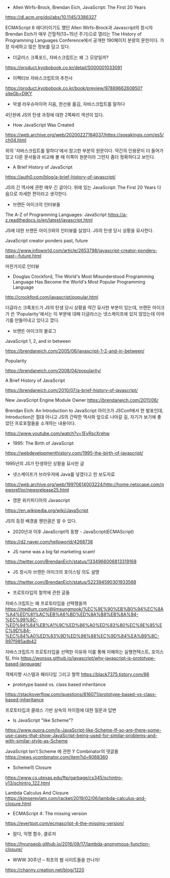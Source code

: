 
- Allen Wirfs-Brock, Brendan Eich, JavaScript: The First 20 Years

https://dl.acm.org/doi/abs/10.1145/3386327

ECMAScript 6 에디터이기도 했던 Allen Wirfs-Brock과 Javascript의 창시자 Brendan Eich가 매우 간헐적(13~15년 주기)으로 열리는 The History of Programming Languages Conference에서 공개한 190페이지 분량의 문헌이다. 가장 자세하고 많은 정보를 담고 있다.

- 더글러스 크록포드, 자바스크립트는 왜 그 모양일까? 

https://product.kyobobook.co.kr/detail/S000001033091

- 이펙티브 자바스크립트의 추천사

https://product.kyobobook.co.kr/book/preview/9788966260850?siteGb=DIKY

- 악셀 라우슈마이어 지음, 한선용 옮김, 자바스크립트를 말하다

4단원에 JS의 탄생 과정에 대한 2쪽짜리 섹션이 있다.

- How JavaScript Was Created

https://web.archive.org/web/20200227184037/https://speakingjs.com/es5/ch04.html

위의 '자바스크립트를 말하다'에서 참고한 부분의 원문이다. 약간의 인용문이 더 들어가 있고 다른 문서들과 비교해 볼 때 이쪽이 원문이라 그런지 좀더 정확하다고 보인다.

- A Brief History of JavaScript

https://auth0.com/blog/a-brief-history-of-javascript/

JS의 긴 역사에 관한 매우 긴 글이다. 위에 있는 JavaScript: The First 20 Years 다음으로 자세한 편이라고 생각한다.

- 브랜든 아이크의 인터뷰들

The A-Z of Programming Languages: JavaScript https://a-z.readthedocs.io/en/latest/javascript.html

JS에 대한 브랜든 아이크와의 인터뷰를 실었다. JS의 탄생 당시 상황을 묘사한다.

JavaScript creator ponders past, future

https://www.infoworld.com/article/2653798/javascript-creator-ponders-past--future.html

마찬가지로 인터뷰

- Douglas Crockford, The World's Most Misunderstood Programming Language Has Become the World's Most Popular Programming Language

http://crockford.com/javascript/popular.html

더글라스 크록포드가 JS의 탄생 당시 상황을 약간 묘사한 부분이 있는데, 브랜든 아이크가 쓴 'Popularity'에서는 이 부분에 대해 더글라스는 넷스케이프에 있지 않았는데 이야기를 만들어내고 있다고 깠다.

- 브랜든 아이크의 블로그

JavaScript 1, 2, and in between

https://brendaneich.com/2005/06/javascript-1-2-and-in-between/

Popularity

https://brendaneich.com/2008/04/popularity/

A Brief History of JavaScript

https://brendaneich.com/2010/07/a-brief-history-of-javascript/

New JavaScript Engine Module Owner https://brendaneich.com/2011/06/

Brendan Eich: An Introduction to JavaScript
아이크가 JSConf에서 한 발표인데, Introduction은 절대 아니고 JS의 간략한 역사와 앞으로 나아갈 길, 자기가 보기에 좋았던 프로포절들을 소개하는 내용이다.

https://www.youtube.com/watch?v=1EyRscXrehw

- 1995: The Birth of JavaScript

https://webdevelopmenthistory.com/1995-the-birth-of-javascript/

1995년의 JS가 탄생하던 상황을 묘사한 글

- 넷스케이프가 브라우저에 Java를 넣겠다고 한 보도자료

https://web.archive.org/web/19970614003224/http://home.netscape.com/newsref/pr/newsrelease25.html

- 영문 위키피디아의 Javascript 

https://en.wikipedia.org/wiki/JavaScript

JS의 등장 배경을 웬만큼은 알 수 있다.

- 2020년과 이후 JavaScript의 동향 - JavaScript(ECMAScript)

https://d2.naver.com/helloworld/4268738

- JS name was a big fat marketing scam!

https://twitter.com/BrendanEich/status/1334966006813319168

- JS 창시자 브랜든 아이크의 호이스팅 의도 설명

https://twitter.com/BrendanEich/status/522394590301933568

- 프로토타입의 철학에 관한 글들

자바스크립트는 왜 프로토타입을 선택했을까 https://medium.com/@limsungmook/%EC%9E%90%EB%B0%94%EC%8A%A4%ED%81%AC%EB%A6%BD%ED%8A%B8%EB%8A%94-%EC%99%9C-%ED%94%84%EB%A1%9C%ED%86%A0%ED%83%80%EC%9E%85%EC%9D%84-%EC%84%A0%ED%83%9D%ED%96%88%EC%9D%84%EA%B9%8C-997f985adb42

자바스크립트가 프로토타입을 선택한 이유와 이를 통해 이해하는 실행컨텍스트, 호이스팅, this https://wonsss.github.io/javascript/why-javascript-is-prototype-based-language/

객체지향 시스템과 패러다임 그리고 철학
https://black7375.tistory.com/86

- prototype based vs. class based inheritance

https://stackoverflow.com/questions/816071/prototype-based-vs-class-based-inheritance

프로토타입과 클래스 기반 상속의 차이점에 대한 질문과 답변

- Is JavaScript "like Scheme"?

https://www.quora.com/Is-JavaScript-like-Scheme-If-so-are-there-some-use-cases-that-show-JavaScript-being-used-for-similar-problems-and-with-similar-style-as-Scheme

JavaScript Isn't Scheme 에 관한 Y Combinator의 댓글들 https://news.ycombinator.com/item?id=6068360

- Scheme의 Closure

https://www.cs.utexas.edu/ftp/garbage/cs345/schintro-v13/schintro_122.html

Lambda Calculus And Closure https://kimsereylam.com/racket/2019/02/06/lambda-calculus-and-closure.html

- ECMAScript 4: The missing version

https://evertpot.com/ecmascript-4-the-missing-version/

- 람다, 익명 함수, 클로저

https://hyunseob.github.io/2016/09/17/lambda-anonymous-function-closure/

- WWW 30주년 – 최초의 웹 사이트들을 만나자!

https://channy.creation.net/blog/1220